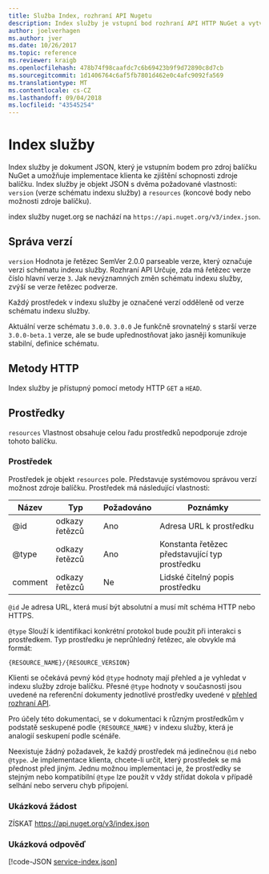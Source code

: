 ```yaml
---
title: Služba Index, rozhraní API Nugetu
description: Index služby je vstupní bod rozhraní API HTTP NuGet a vytváří výčet možností serveru.
author: joelverhagen
ms.author: jver
ms.date: 10/26/2017
ms.topic: reference
ms.reviewer: kraigb
ms.openlocfilehash: 478b74f98caafdc7c6b69423b9f9d72890c8d7cb
ms.sourcegitcommit: 1d1406764c6af5fb7801d462e0c4afc9092fa569
ms.translationtype: MT
ms.contentlocale: cs-CZ
ms.lasthandoff: 09/04/2018
ms.locfileid: "43545254"
---
```

# <a name="service-index"></a>Index služby

Index služby je dokument JSON, který je vstupním bodem pro zdroj balíčku NuGet a umožňuje implementace klienta ke zjištění schopnosti zdroje balíčku. Index služby je objekt JSON s dvěma požadované vlastnosti: `version` (verze schématu indexu služby) a `resources` (koncové body nebo možnosti zdroje balíčku).

index služby nuget.org se nachází na `https://api.nuget.org/v3/index.json`.

## <a name="versioning"></a>Správa verzí

`version` Hodnota je řetězec SemVer 2.0.0 parseable verze, který označuje verzi schématu indexu služby. Rozhraní API Určuje, zda má řetězec verze číslo hlavní verze `3`. Jak nevýznamných změn schématu indexu služby, zvýší se verze řetězec podverze.

Každý prostředek v indexu služby je označené verzí odděleně od verze schématu indexu služby.

Aktuální verze schématu `3.0.0`. `3.0.0` Je funkčně srovnatelný s starší verze `3.0.0-beta.1` verze, ale se bude upřednostňovat jako jasněji komunikuje stabilní, definice schématu.

## <a name="http-methods"></a>Metody HTTP

Index služby je přístupný pomocí metody HTTP `GET` a `HEAD`.

## <a name="resources"></a>Prostředky

`resources` Vlastnost obsahuje celou řadu prostředků nepodporuje zdroje tohoto balíčku.

### <a name="resource"></a>Prostředek

Prostředek je objekt `resources` pole. Představuje systémovou správou verzí možnost zdroje balíčku. Prostředek má následující vlastnosti:

Název          | Typ   | Požadováno | Poznámky
------------- | ------ | -------- | -----
@id           | odkazy řetězců | Ano      | Adresa URL k prostředku
@type         | odkazy řetězců | Ano      | Konstanta řetězec představující typ prostředku
comment       | odkazy řetězců | Ne       | Lidské čitelný popis prostředku

`@id` Je adresa URL, která musí být absolutní a musí mít schéma HTTP nebo HTTPS.

`@type` Slouží k identifikaci konkrétní protokol bude použit při interakci s prostředkem. Typ prostředku je neprůhledný řetězec, ale obvykle má formát:

    {RESOURCE_NAME}/{RESOURCE_VERSION}

Klienti se očekává pevný kód `@type` hodnoty mají přehled a je vyhledat v indexu služby zdroje balíčku. Přesné `@type` hodnoty v současnosti jsou uvedené na referenční dokumenty jednotlivé prostředky uvedené v [přehled rozhraní API](overview.md#resources-and-schema).

Pro účely této dokumentaci, se v dokumentaci k různým prostředkům v podstatě seskupené podle `{RESOURCE_NAME}` v indexu služby, která je analogií seskupení podle scénáře. 

Neexistuje žádný požadavek, že každý prostředek má jedinečnou `@id` nebo `@type`. Je implementace klienta, chcete-li určit, který prostředek se má přednost před jiným. Jednu možnou implementaci je, že prostředky se stejným nebo kompatibilní `@type` lze použít v vždy střídat dokola v případě selhání nebo serveru chyb připojení.

### <a name="sample-request"></a>Ukázková žádost

ZÍSKAT https://api.nuget.org/v3/index.json

### <a name="sample-response"></a>Ukázková odpověď

[!code-JSON [service-index.json](./_data/service-index.json)]
